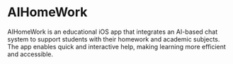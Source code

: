 # AIHomeWork
AIHomeWork is an educational iOS app that integrates an AI-based chat system to support students with their homework and academic subjects. The app enables quick and interactive help, making learning more efficient and accessible.
